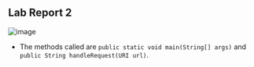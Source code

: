 ## Lab Report 2

![image](https://github.com/adutt1010/cse15l-lab-reports/assets/146874656/6170e793-e797-4b3e-aef5-924590216d2b)

- The methods called are ```public static void main(String[] args)``` and ```public String handleRequest(URI url)```.

